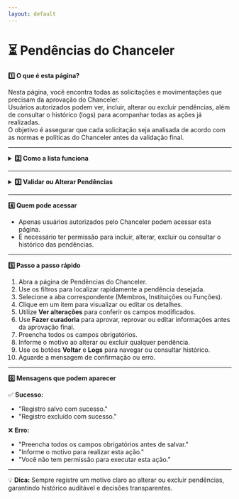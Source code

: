 ```yaml
---
layout: default
---
```


# ⏳ Pendências do Chanceler


<summary><strong>1️⃣ O que é esta página?</strong></summary>

Nesta página, você encontra todas as solicitações e movimentações que precisam da aprovação do Chanceler.  
Usuários autorizados podem ver, incluir, alterar ou excluir pendências, além de consultar o histórico (logs) para acompanhar todas as ações já realizadas.  
O objetivo é assegurar que cada solicitação seja analisada de acordo com as normas e políticas do Chanceler antes da validação final.



---

<details>
<summary><strong>2️⃣ Como a lista funciona</strong></summary>

- No topo, há **botões de filtro** para refinar a busca por tipo de pendência, status, data ou outros critérios.  
- A lista está organizada em **3 abas** principais:

  1. **Membros** — mostra:
     - Código
     - Prefixo
     - Nome
     - Perfil eclesial
     - Status de validação
     - Status do registro  
     Ao clicar em um membro, é possível:
       - **Excluir** — remover a pendência, solicitando confirmação.  
       - **Mudar status** — alterar entre ativo, inativo ou outro status definido.  
       - **Ver alterações** — os campos alterados aparecem **destacados** com a nova informação (ex.: **Prefixo:** Padre) e, logo abaixo, o valor original (ex.: *Diácono*).  
       - **Fazer curadoria** — abre opções para:
         - **Editar** — corrigir campos incorretos antes de aprovar.  
         - **Reprovar** — rejeitar todas as alterações.  
         - **Aprovar parcialmente** — selecionar quais alterações aprovar e justificar os motivos.  
         - **Aprovar** — aceitar todas as alterações.

  2. **Instituições** — mostra:
     - Código
     - Instituição eclesiástica
     - Circunscrição eclesiástica
     - Tipo de instituição eclesiástica
     - Congregação / Ordem Religiosa
     - Administração para religiosos
     - Status de validação
     - Status do registro  
     Ao clicar em uma instituição, as ações são equivalentes às descritas para Membros.

  3. **Funções** — segue o mesmo padrão de visualização e ações das abas anteriores.

- É possível copiar diretamente o **código** de cada registro para referência rápida.

</details>

---

<details>
<summary><strong>3️⃣ Validar ou Alterar Pendências</strong></summary>

Esta seção permite ao Chanceler revisar e validar as pendências, garantindo que todas as informações estejam corretas e em conformidade com as regras da instituição.

**Funcionalidades detalhadas:**
1. **Ver alterações**  
   - Ao clicar, os campos alterados aparecem **destacados** com a nova informação (ex.: **Prefixo:** Padre).  
   - Abaixo de cada campo, é exibido o valor original (ex.: *Diácono*), permitindo fácil comparação e auditoria das mudanças.

2. **Fazer curadoria**  
   - Opções disponíveis:
     - **Editar** — corrigir campos incorretos antes da aprovação.  
     - **Reprovar** — rejeitar todas as alterações propostas.  
     - **Aprovar parcialmente** — selecionar alterações que serão aceitas e justificar cada rejeição.  
     - **Aprovar** — aceitar integralmente todas as alterações.  
   - Todas as decisões são registradas com o usuário responsável e a data da ação.

3. **Salvar alterações**  
   - É obrigatório preencher todos os campos necessários antes de salvar.  
   - Para qualquer alteração ou exclusão, informe o motivo para registro no histórico.

4. **Botões disponíveis**  
   - **Salvar** — confirma todas as ações realizadas.  
   - **Voltar** — retorna à lista de pendências.  
   - **Logs** — exibe o histórico detalhado da pendência, mostrando todas as ações realizadas.

</details>

---


<summary><strong>4️⃣ Quem pode acessar</strong></summary>

- Apenas usuários autorizados pelo Chanceler podem acessar esta página.  
- É necessário ter permissão para incluir, alterar, excluir ou consultar o histórico das pendências.



---


<summary><strong>5️⃣ Passo a passo rápido</strong></summary>

1. Abra a página de Pendências do Chanceler.  
2. Use os filtros para localizar rapidamente a pendência desejada.  
3. Selecione a aba correspondente (Membros, Instituições ou Funções).  
4. Clique em um item para visualizar ou editar os detalhes.  
5. Utilize **Ver alterações** para conferir os campos modificados.  
6. Use **Fazer curadoria** para aprovar, reprovar ou editar informações antes da aprovação final.  
7. Preencha todos os campos obrigatórios.  
8. Informe o motivo ao alterar ou excluir qualquer pendência.  
9. Use os botões **Voltar** e **Logs** para navegar ou consultar histórico.  
10. Aguarde a mensagem de confirmação ou erro.



---


<summary><strong>6️⃣ Mensagens que podem aparecer</strong></summary>

✅ **Sucesso:**  
- "Registro salvo com sucesso."  
- "Registro excluído com sucesso."  

❌ **Erro:**  
- "Preencha todos os campos obrigatórios antes de salvar."  
- "Informe o motivo para realizar esta ação."  
- "Você não tem permissão para executar esta ação."



---

💡 **Dica:** Sempre registre um motivo claro ao alterar ou excluir pendências, garantindo histórico auditável e decisões transparentes.